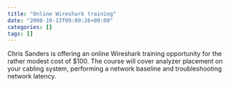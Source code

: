 ```yaml
---
title: "Online Wireshark training"
date: "2008-10-13T09:09:26+00:00"
categories: []
tags: []
---
```


Chris Sanders is offering an online Wireshark training opportunity for the rather modest cost of $100. The course will cover analyzer placement on your cabling system, performing a network baseline and troubleshooting network latency.
